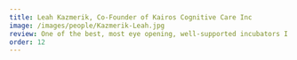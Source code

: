 ```yaml
---
title: Leah Kazmerik, Co-Founder of Kairos Cognitive Care Inc
image: /images/people/Kazmerik-Leah.jpg
review: One of the best, most eye opening, well-supported incubators I have participated in to-date! Thank you Professor Orly and everyone at Women Entrepreneurs in STEM for making our participation possible. I only hope I can return the favour by helping From Lab 2 Fulfillment extend both its reach and scope in the years to come.
order: 12
---
```

